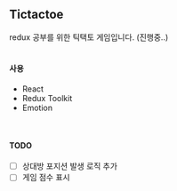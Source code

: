 ## Tictactoe

redux 공부를 위한 틱택토 게임입니다. (진행중..)<br><br>

#### 사용

- React
- Redux Toolkit
- Emotion

<br>

#### TODO

- [ ] 상대방 포지션 발생 로직 추가
- [ ] 게임 점수 표시
